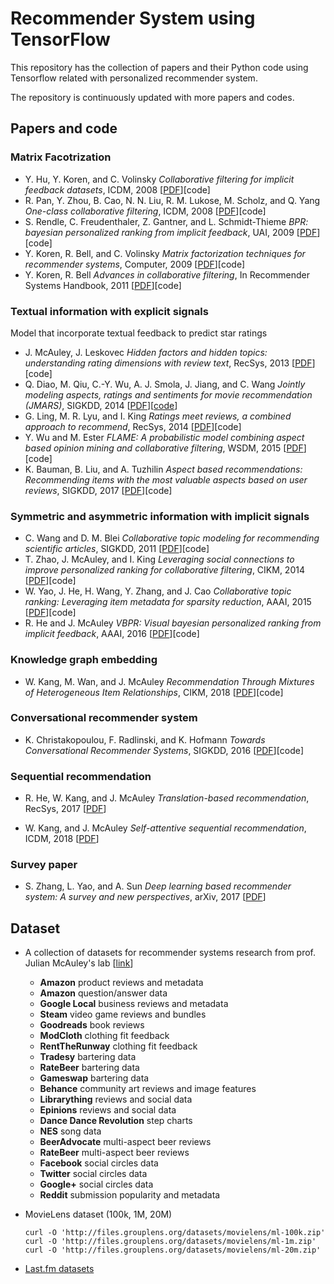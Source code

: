# Recommender System using TensorFlow

This repository has the collection of papers and their Python code using Tensorflow related with personalized recommender system.

The repository is continuously updated with more papers and codes. 

## Papers and code

### Matrix Facotrization
* Y. Hu, Y. Koren, and C. Volinsky *Collaborative filtering for implicit feedback datasets*, ICDM, 2008 [[PDF](http://yifanhu.net/PUB/cf.pdf)][code]
* R. Pan, Y. Zhou, B. Cao, N. N. Liu, R. M. Lukose, M. Scholz, and Q. Yang *One-class collaborative filtering*, ICDM, 2008 [[PDF](http://www.rongpan.net/publications/pan-oneclasscf.pdf)][code]
* S. Rendle, C. Freudenthaler, Z. Gantner, and L. Schmidt-Thieme *BPR: bayesian personalized ranking from implicit feedback*, UAI, 2009 [[PDF](https://arxiv.org/ftp/arxiv/papers/1205/1205.2618.pdf)][code]
* Y. Koren, R. Bell, and C. Volinsky *Matrix factorization techniques for recommender systems*, Computer, 2009 [[PDF](https://datajobs.com/data-science-repo/Recommender-Systems-[Netflix].pdf)][code]
* Y. Koren, R. Bell *Advances in collaborative filtering*, In Recommender Systems Handbook, 2011 [[PDF](http://citeseerx.ist.psu.edu/viewdoc/download?doi=10.1.1.269.6294&rep=rep1&type=pdf)][code]

### Textual information with explicit signals
Model that incorporate textual feedback to predict star ratings
* J. McAuley, J. Leskovec *Hidden factors and hidden topics: understanding rating dimensions with review text*, RecSys, 2013 [[PDF](https://cs.stanford.edu/people/jure/pubs/reviews-recsys13.pdf)][code]
* Q. Diao, M. Qiu, C.-Y. Wu, A. J. Smola, J. Jiang, and C. Wang *Jointly modeling aspects, ratings and sentiments for movie recommendation (JMARS)*, SIGKDD, 2014 [[PDF](https://www.cs.utexas.edu/~cywu/jmars_kdd2014.pdf)][[code](https://github.com/nihalb/JMARS)]
* G. Ling, M. R. Lyu, and I. King *Ratings meet reviews, a combined approach to recommend*, RecSys, 2014 [[PDF](https://dl.acm.org/citation.cfm?id=2645728)][code]
* Y. Wu and M. Ester *FLAME: A probabilistic model combining aspect based opinion mining and collaborative filtering*, WSDM, 2015 [[PDF](https://dl.acm.org/citation.cfm?id=2685291)][code]
* K. Bauman, B. Liu, and A. Tuzhilin *Aspect based recommendations: Recommending items with the most valuable aspects based on user reviews*, SIGKDD, 2017 [[PDF](https://dl.acm.org/citation.cfm?id=3098170)][code]

### Symmetric and asymmetric information with implicit signals
* C. Wang and D. M. Blei *Collaborative topic modeling for recommending scientific articles*, SIGKDD, 2011 [[PDF](http://www.cs.columbia.edu/~blei/papers/WangBlei2011.pdf)][code]
* T. Zhao, J. McAuley, and I. King *Leveraging social connections to improve personalized ranking for collaborative filtering*, CIKM, 2014 [[PDF](https://cseweb.ucsd.edu/~jmcauley/pdfs/cikm14.pdf)][code]
* W. Yao, J. He, H. Wang, Y. Zhang, and J. Cao *Collaborative topic ranking: Leveraging item metadata for sparsity reduction*, AAAI, 2015 [[PDF](https://www.aaai.org/ocs/index.php/AAAI/AAAI15/paper/view/9288/9269)][code]
* R. He and J. McAuley *VBPR: Visual bayesian personalized ranking from implicit feedback*, AAAI, 2016 [[PDF](https://cseweb.ucsd.edu/~jmcauley/pdfs/aaai16.pdf)][code]

### Knowledge graph embedding
* W. Kang, M. Wan, and J. McAuley *Recommendation Through Mixtures of Heterogeneous Item Relationships*, CIKM, 2018 [[PDF](https://arxiv.org/pdf/1808.10031.pdf)][code]

### Conversational recommender system
* K. Christakopoulou, F. Radlinski, and K. Hofmann *Towards Conversational Recommender Systems*, SIGKDD, 2016 [[PDF](https://www.kdd.org/kdd2016/papers/files/rfp0063-christakopoulouA.pdf)][code]

### Sequential recommendation
* R. He, W. Kang, and J. McAuley *Translation-based recommendation*, RecSys, 2017 [[PDF](https://cseweb.ucsd.edu/~jmcauley/pdfs/recsys17.pdf)]

* W. Kang, and J. McAuley *Self-attentive sequential recommendation*, ICDM, 2018 [[PDF](https://cseweb.ucsd.edu/~jmcauley/pdfs/icdm18.pdf)]

### Survey paper
* S. Zhang, L. Yao, and A. Sun *Deep learning based recommender system: A survey and new perspectives*, arXiv, 2017 [[PDF](https://arxiv.org/abs/1707.07435)]

## Dataset

* A collection of datasets for recommender systems research from prof. Julian McAuley's lab [[link](https://cseweb.ucsd.edu/~jmcauley/datasets.html)]
  * **Amazon** product reviews and metadata
  * **Amazon** question/answer data
  * **Google Local** business reviews and metadata
  * **Steam** video game reviews and bundles
  * **Goodreads** book reviews
  * **ModCloth** clothing fit feedback
  * **RentTheRunway** clothing fit feedback
  * **Tradesy** bartering data
  * **RateBeer** bartering data
  * **Gameswap** bartering data
  * **Behance** community art reviews and image features
  * **Librarything** reviews and social data
  * **Epinions** reviews and social data
  * **Dance Dance Revolution** step charts
  * **NES** song data
  * **BeerAdvocate** multi-aspect beer reviews
  * **RateBeer** multi-aspect beer reviews
  * **Facebook** social circles data
  * **Twitter** social circles data
  * **Google+** social circles data
  * **Reddit** submission popularity and metadata

* MovieLens dataset (100k, 1M, 20M)
  ```
  curl -O 'http://files.grouplens.org/datasets/movielens/ml-100k.zip'
  curl -O 'http://files.grouplens.org/datasets/movielens/ml-1m.zip'
  curl -O 'http://files.grouplens.org/datasets/movielens/ml-20m.zip'
  ```

* [Last.fm datasets](https://www.dtic.upf.edu/~ocelma/MusicRecommendationDataset/)